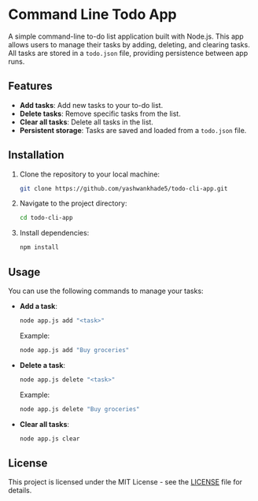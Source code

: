 # Command Line Todo App

A simple command-line to-do list application built with Node.js. This app allows users to manage their tasks by adding, deleting, and clearing tasks. All tasks are stored in a `todo.json` file, providing persistence between app runs.

## Features
- **Add tasks**: Add new tasks to your to-do list.
- **Delete tasks**: Remove specific tasks from the list.
- **Clear all tasks**: Delete all tasks in the list.
- **Persistent storage**: Tasks are saved and loaded from a `todo.json` file.

## Installation

1. Clone the repository to your local machine:
   ```bash
   git clone https://github.com/yashwankhade5/todo-cli-app.git
   ```

2. Navigate to the project directory:
   ```bash
   cd todo-cli-app
   ```

3. Install dependencies:
   ```bash
   npm install
   ```

## Usage

You can use the following commands to manage your tasks:

- **Add a task**:
  ```bash
  node app.js add "<task>"
  ```
  Example:
  ```bash
  node app.js add "Buy groceries"
  ```

- **Delete a task**:
  ```bash
  node app.js delete "<task>"
  ```
  Example:
  ```bash
  node app.js delete "Buy groceries"
  ```

- **Clear all tasks**:
  ```bash
  node app.js clear
  ```

## License

This project is licensed under the MIT License - see the [LICENSE](LICENSE) file for details.


